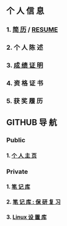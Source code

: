 ## 个 人 信 息

### 1.  [简 历](https://chaizhieric.github.io/Markdowns/resume.html "RESUME") /  [RESUME](https://chaizhieric.github.io/Markdowns/resume_en.html "RESUME_EN") 

### 2.  个 人 陈 述

### 3.  [成 绩 证 明](https://chaizhieric.github.io/Pic/成绩单.jpg "成绩单")

### 4.  资 格 证 书

### 5.  获 奖 履 历



## GITHUB 导 航

### Public

#### 1. [个 人 主 页](https://github.com/ChaiZhiEric/ChaiZhiEric.github.io)


### Private

#### 1. [笔 记 库](https://github.com/ChaiZhiEric/classNotes)

#### 2. [笔 记 库 : 保 研 复 习](https://github.com/ChaiZhiEric/Univercity)

#### 3. [Linux 设 置 库](https://github.com/ChaiZhiEric/classNotes/LinuxSettings )



